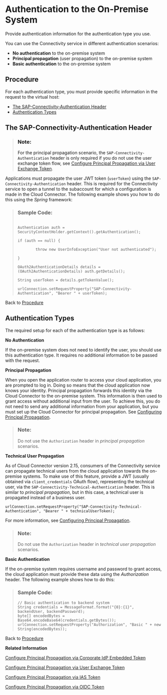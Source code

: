 <!-- loio67b0b94f09f2446598787eea0855e56b -->

# Authentication to the On-Premise System

Provide authentication information for the authentication type you use.

You can use the Connectivity service in different authentication scenarios:

-   **No authentication** to the on-premise system
-   **Principal propagation** \(user propagation\) to the on-premise system
-   **Basic authentication** to the on-premise system



<a name="loio67b0b94f09f2446598787eea0855e56b__procedure_auth_cs"/>

## Procedure

For each authentication type, you must provide specific information in the request to the virtual host:

-   [The SAP-Connectivity-Authentication Header](authentication-to-the-on-premise-system-67b0b94.md#loio67b0b94f09f2446598787eea0855e56b__header)
-   [Authentication Types](authentication-to-the-on-premise-system-67b0b94.md#loio67b0b94f09f2446598787eea0855e56b__types)



<a name="loio67b0b94f09f2446598787eea0855e56b__header"/>

## The SAP-Connectivity-Authentication Header

> ### Note:  
> For the principal propagation scenario, the `SAP-Connectivity-Authentication` header is only required if you do not use the user exchange token flow, see [Configure Principal Propagation via User Exchange Token](configure-principal-propagation-via-user-exchange-token-39f538a.md).

Applications must propagate the user JWT token \(`userToken`\) using the `SAP-Connectivity-Authentication` header. This is required for the Connectivity service to open a tunnel to the subaccount for which a configuration is made in the Cloud Connector. The following example shows you how to do this using the *Spring* framework:

> ### Sample Code:  
> ```
> 
> Authentication auth = SecurityContextHolder.getContext().getAuthentication();
> 
> if (auth == null) {
> 
>         throw new UserInfoException("User not authenticated");
> 
> }
> 
> OAuth2AuthenticationDetails details = (OAuth2AuthenticationDetails) auth.getDetails();
> 
> String userToken = details.getTokenValue();
> 
> urlConnection.setRequestProperty("SAP-Connectivity-Authentication", "Bearer " + userToken);
> 
> ```

Back to [Procedure](authentication-to-the-on-premise-system-67b0b94.md#loio67b0b94f09f2446598787eea0855e56b__procedure_auth_cs)



<a name="loio67b0b94f09f2446598787eea0855e56b__types"/>

## Authentication Types

The required setup for each of the authentication type is as follows:

**No Authentication**

If the on-premise system does not need to identify the user, you should use this authentication type. It requires no additional information to be passed with the request.

**Principal Propagation**

When you open the application router to access your cloud application, you are prompted to log in. Doing so means that the cloud application now knows your identity. Principal propagation forwards this identity via the Cloud Connector to the on-premise system. This information is then used to grant access without additional input from the user. To achieve this, you do not need to send any additional information from your application, but you must set up the Cloud Connector for principal propagation. See [Configuring Principal Propagation](configuring-principal-propagation-c84d4d0.md).

> ### Note:  
> Do not use the `Authorization` header in *principal propagation* scenarios.

**Technical User Propagation**

As of Cloud Connector version 2.15, consumers of the Connectivity service can propagate technical users from the cloud application towards the on-premise systems. To make use of this feature, provide a JWT \(usually obtained via `client_credentials` OAuth flow\), representing the technical user, via the `SAP-Connectivity-Technical-Authentication` header. This is similar to *principal propagation*, but in this case, a technical user is propagated instead of a business user.

```
urlConnection.setRequestProperty("SAP-Connectivity-Technical-Authentication", "Bearer " + technicalUserToken);
```

For more information, see [Configuring Principal Propagation](configuring-principal-propagation-c84d4d0.md).

> ### Note:  
> Do not use the `Authorization` header in *technical user propagation* scenarios.

**Basic Authentication**

If the on-premise system requires username and password to grant access, the cloud application must provide these data using the *Authorization* header. The following example shows how to do this:

> ### Sample Code:  
> ```
> // Basic authentication to backend system
> String credentials = MessageFormat.format("{0}:{1}", backendUser, backendPassword);
> byte[] encodedBytes = Base64.encodeBase64(credentials.getBytes());
> urlConnection.setRequestProperty("Authorization", "Basic " + new String(encodedBytes));
> ```

Back to [Procedure](authentication-to-the-on-premise-system-67b0b94.md#loio67b0b94f09f2446598787eea0855e56b__procedure_auth_cs)

**Related Information**  


[Configure Principal Propagation via Corporate IdP Embedded Token](configure-principal-propagation-via-corporate-idp-embedded-token-dfecfb4.md "")

[Configure Principal Propagation via User Exchange Token](configure-principal-propagation-via-user-exchange-token-39f538a.md "Configure a user exchange token for principal propagation (user propagation) from your Cloud Foundry application to an on-premise system.")

[Configure Principal Propagation via IAS Token](configure-principal-propagation-via-ias-token-47a3cff.md "Configure an Identity Authentication service (IAS) token for principal propagation (user propagation) from your Cloud Foundry application to an on-premise system.")

[Configure Principal Propagation via OIDC Token](configure-principal-propagation-via-oidc-token-000232b.md "Configure an OpenID-Connect (OIDC) token for principal propagation (user propagation) from your Cloud Foundry application to an on-premise system.")

